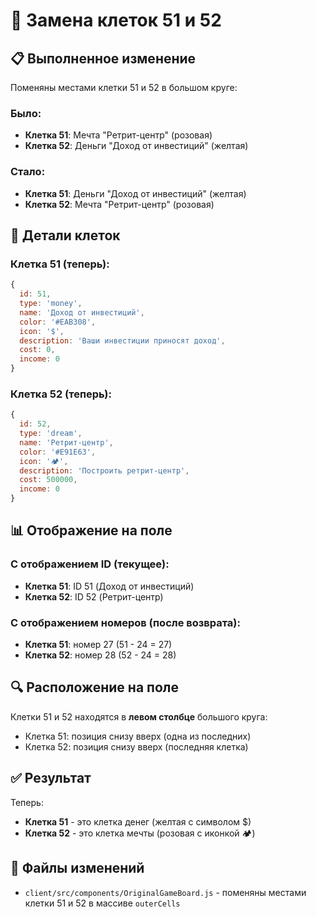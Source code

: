# 🔄 Замена клеток 51 и 52

## 📋 Выполненное изменение

Поменяны местами клетки 51 и 52 в большом круге:

### **Было:**
- **Клетка 51**: Мечта "Ретрит-центр" (розовая)
- **Клетка 52**: Деньги "Доход от инвестиций" (желтая)

### **Стало:**
- **Клетка 51**: Деньги "Доход от инвестиций" (желтая)
- **Клетка 52**: Мечта "Ретрит-центр" (розовая)

## 🎯 Детали клеток

### **Клетка 51 (теперь):**
```javascript
{ 
  id: 51, 
  type: 'money', 
  name: 'Доход от инвестиций', 
  color: '#EAB308', 
  icon: '$', 
  description: 'Ваши инвестиции приносят доход', 
  cost: 0, 
  income: 0 
}
```

### **Клетка 52 (теперь):**
```javascript
{ 
  id: 52, 
  type: 'dream', 
  name: 'Ретрит-центр', 
  color: '#E91E63', 
  icon: '🏕️', 
  description: 'Построить ретрит-центр', 
  cost: 500000, 
  income: 0 
}
```

## 📊 Отображение на поле

### **С отображением ID (текущее):**
- **Клетка 51**: ID 51 (Доход от инвестиций)
- **Клетка 52**: ID 52 (Ретрит-центр)

### **С отображением номеров (после возврата):**
- **Клетка 51**: номер 27 (51 - 24 = 27)
- **Клетка 52**: номер 28 (52 - 24 = 28)

## 🔍 Расположение на поле

Клетки 51 и 52 находятся в **левом столбце** большого круга:
- Клетка 51: позиция снизу вверх (одна из последних)
- Клетка 52: позиция снизу вверх (последняя клетка)

## ✅ Результат

Теперь:
- **Клетка 51** - это клетка денег (желтая с символом $)
- **Клетка 52** - это клетка мечты (розовая с иконкой 🏕️)

## 📁 Файлы изменений

- `client/src/components/OriginalGameBoard.js` - поменяны местами клетки 51 и 52 в массиве `outerCells`

